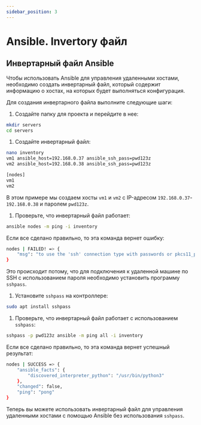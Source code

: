 ```yaml
---
sidebar_position: 3
---
```


# Ansible. Invertory файл

## Инвертарный файл Ansible

Чтобы использовать Ansible для управления удаленными хостами, необходимо создать инвертарный файл, который содержит информацию о хостах, на которых будет выполняться конфигурация.

Для создания инвертарного файла выполните следующие шаги:

1. Создайте папку для проекта и перейдите в нее:

```bash
mkdir servers
cd servers
```

1. Создайте инвертарный файл:

```bash title="invertory"
nano inventory
vm1 ansible_host=192.168.0.37 ansible_ssh_pass=pwd123z
vm2 ansible_host=192.168.0.38 ansible_ssh_pass=pwd123z

[nodes]
vm1
vm2
```

В этом примере мы создаем хосты `vm1` и `vm2` с IP-адресом `192.168.0.37`-`192.168.0.38` и паролем `pwd123z`.

1. Проверьте, что инвертарный файл работает:

```bash
ansible nodes -m ping -i inventory
```

Если все сделано правильно, то эта команда вернет ошибку:

```bash
nodes | FAILED! => {
    "msg": "to use the 'ssh' connection type with passwords or pkcs11_provider, you must install the sshpass program"
}
```

Это происходит потому, что для подключения к удаленной машине по SSH с использованием пароля необходимо установить программу `sshpass`.

1. Установите `sshpass` на контроллере:

```bash
sudo apt install sshpass
```

1. Проверьте, что инвертарный файл работает с использованием `sshpass`:

```bash
sshpass -p pwd123z ansible -m ping all -i inventory
```

Если все сделано правильно, то эта команда вернет успешный результат:

```bash
nodes | SUCCESS => {
    "ansible_facts": {
        "discovered_interpreter_python": "/usr/bin/python3"
    },
    "changed": false,
    "ping": "pong"
}
```

Теперь вы можете использовать инвертарный файл для управления удаленными хостами с помощью Ansible без использования `sshpass`.